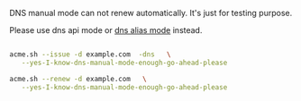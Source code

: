 DNS manual mode can not renew automatically.  It's just for testing purpose.

Please use dns api mode or [dns alias mode](https://github.com/Neilpang/acme.sh/wiki/DNS-alias-mode) instead.




```sh

acme.sh --issue -d example.com  -dns   \
   --yes-I-know-dns-manual-mode-enough-go-ahead-please

acme.sh --renew -d example.com   \
   --yes-I-know-dns-manual-mode-enough-go-ahead-please

```